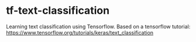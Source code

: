 # tf-text-classification

Learning text classification using Tensorflow. Based on a tensorflow tutorial: https://www.tensorflow.org/tutorials/keras/text_classification
